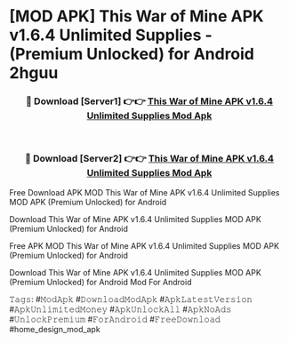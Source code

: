 # [MOD APK] This War of Mine APK v1.6.4 Unlimited Supplies - (Premium Unlocked) for Android 2hguu



<div align="center">
<h3>🔴 Download [Server1] 👉👉 <a href="https://momento.my/?title=This_War_of_Mine_APK_v1.6.4_Unlimited_Supplies">This War of Mine APK v1.6.4 Unlimited Supplies Mod Apk</a></h3><br>

<h3>🔴 Download [Server2] 👉👉 <a href="https://momento.my/?title=This_War_of_Mine_APK_v1.6.4_Unlimited_Supplies">This War of Mine APK v1.6.4 Unlimited Supplies Mod Apk</a></h3>
</div>



Free Download APK MOD This War of Mine APK v1.6.4 Unlimited Supplies MOD APK (Premium Unlocked) for Android

Download This War of Mine APK v1.6.4 Unlimited Supplies MOD APK (Premium Unlocked) for Android

Free APK MOD This War of Mine APK v1.6.4 Unlimited Supplies MOD APK (Premium Unlocked) for Android

Download This War of Mine APK v1.6.4 Unlimited Supplies MOD APK (Premium Unlocked) for Android Mod For Android

𝚃𝚊𝚐𝚜: #𝙼𝚘𝚍𝙰𝚙𝚔 #𝙳𝚘𝚠𝚗𝚕𝚘𝚊𝚍𝙼𝚘𝚍𝙰𝚙𝚔 #𝙰𝚙𝚔𝙻𝚊𝚝𝚎𝚜𝚝𝚅𝚎𝚛𝚜𝚒𝚘𝚗 #𝙰𝚙𝚔𝚄𝚗𝚕𝚒𝚖𝚒𝚝𝚎𝚍𝙼𝚘𝚗𝚎𝚢 #𝙰𝚙𝚔𝚄𝚗𝚕𝚘𝚌𝚔𝙰𝚕𝚕 #𝙰𝚙𝚔𝙽𝚘𝙰𝚍𝚜 #𝚄𝚗𝚕𝚘𝚌𝚔𝙿𝚛𝚎𝚖𝚒𝚞𝚖 #𝙵𝚘𝚛𝙰𝚗𝚍𝚛𝚘𝚒𝚍 #𝙵𝚛𝚎𝚎𝙳𝚘𝚠𝚗𝚕𝚘𝚊𝚍 #home_design_mod_apk
